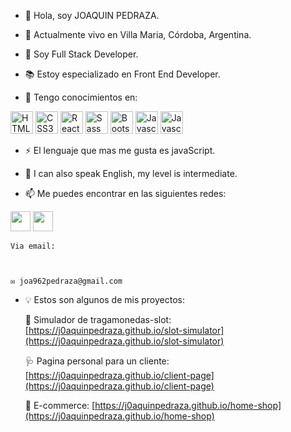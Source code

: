 - 👋 Hola, soy JOAQUIN PEDRAZA.

- 📍 Actualmente vivo en Villa Maria, Córdoba, Argentina.

- 💼 Soy Full Stack Developer.

- 📚 Estoy especializado en Front End Developer.

- 🧠 Tengo conocimientos en: <p align="left" dir="auto">

<a href="https://developer.mozilla.org/en-US/docs/Glossary/HTML5" rel="nofollow" target="blank"><img src="https://raw.githubusercontent.com/danielcranney/readme-generator/main/public/icons/skills/html5-colored.svg" width="36" height="36" alt="HTML5" style="max-width: 100%;"></a>
<a href="https://www.w3.org/TR/CSS/#css" rel="nofollow"><img src="https://raw.githubusercontent.com/danielcranney/readme-generator/main/public/icons/skills/css3-colored.svg" width="36" height="36" alt="CSS3" style="max-width: 100%;"></a>
<a href="https://reactjs.org/" rel="nofollow" target="blank"><img src="https://raw.githubusercontent.com/danielcranney/readme-generator/main/public/icons/skills/react-colored.svg" width="36" height="36" alt="React" style="max-width: 100%;"></a>
<a href="https://sass-lang.com/" rel="nofollow" target="blank"><img src="https://raw.githubusercontent.com/danielcranney/readme-generator/main/public/icons/skills/sass-colored.svg" width="36" height="36" alt="Sass" style="max-width: 100%;"></a>
<a href="https://getbootstrap.com/" rel="nofollow" target="blank"><img src="https://raw.githubusercontent.com/danielcranney/readme-generator/main/public/icons/skills/bootstrap-colored.svg" width="36" height="36" alt="Bootstrap" style="max-width: 100%;"></a>
<a href="https://developer.mozilla.org/en-US/docs/Web/JavaScript" rel="nofollow"><img src="https://raw.githubusercontent.com/danielcranney/readme-generator/main/public/icons/skills/javascript-colored.svg" width="36" height="36" alt="Javascript" style="max-width: 100%;"></a>
<a href="https://www.typescriptlang.org/" rel="nofollow"><img src="https://www.svgrepo.com/show/303600/typescript-logo.svg" width="36" height="36" alt="Javascript" style="max-width: 100%;"></a>

- ⚡️ El lenguaje que mas me gusta es javaScript.

- 💬 I can also speak English, my level is intermediate. 

- 📫 Me puedes encontrar en las siguientes redes:

<a href="https://github.com/J0AQUINPEDRAZA" target="blank"><img src="https://raw.githubusercontent.com/danielcranney/readme-generator/main/public/icons/socials/github-dark.svg" width="32" height="32" style="max-width: 100%;"></a>
<a href="https://www.linkedin.com/in/joaquinpedraza962/" rel="nofollow" target="blank"><img src="https://raw.githubusercontent.com/danielcranney/readme-generator/main/public/icons/socials/linkedin.svg" width="32" height="32" style="max-width: 100%;"></a>
    

    Via email:

    

    ✉️ joa962pedraza@gmail.com

    

- 💡 Estos son algunos de mis proyectos:



   🤑 Simulador de tragamonedas-slot: [https://j0aquinpedraza.github.io/slot-simulator](https://j0aquinpedraza.github.io/slot-simulator)

   

   🩺 Pagina personal para un cliente: [https://j0aquinpedraza.github.io/client-page](https://j0aquinpedraza.github.io/client-page)

   

   🛒 E-commerce: [https://j0aquinpedraza.github.io/home-shop](https://j0aquinpedraza.github.io/home-shop)

   


<!---
36
J0AQUINPEDRAZA/J0AQUINPEDRAZA is a ✨ special ✨ repository because its `README.md` (this file) appears on your GitHub profile.
37
You can click the Preview link to take a look at your changes.
38
--->
